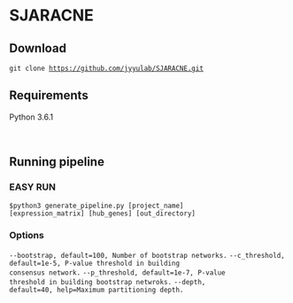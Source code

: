 # SJARACNE

## Download

<code>git clone https://github.com/jyyulab/SJARACNE.git</code>

## Requirements

<p> Python 3.6.1 </p></br>


## Running pipeline

### EASY RUN

<code>$python3 generate_pipeline.py [project_name] [expression_matrix] [hub_genes] [out_directory]</code></br>

### Options

<code>--bootstrap, default=100, Number of bootstrap networks.</code>
<code>--c_threshold, default=1e-5, P-value threshold in building consensus network.</code>
<code>--p_threshold, default=1e-7, P-value threshold in building bootstrap netwroks.</code>
<code>--depth, default=40, help=Maximum partitioning depth.</code>
